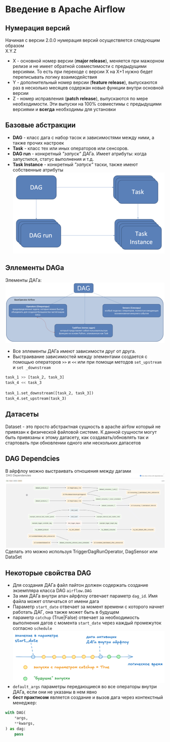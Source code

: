 # Введение в Apache Airflow

## Нумерация версий

Начиная с версии 2.0.0 нумерация версий осуществяется следующим образом  
X.Y.Z  

- X - основной номер версии (**major release**), меняется при мажорном релизе и не имеет обратной совместимости с предыдущими версиями. То есть при переходе с версии X на X+1 нужно бедет переписывать логику взаимодействия
- Y - дополнительный номер версии (**feature release**), выпускаются раз в несколько месяцев содержан новые функции внутри основной версии
- Z - номер исправления (**patch release**), выпускаются по мере необходимости. Эти выпуски на 100% совместимы с предыдущими версиями и **всегда** необходимы для установки

## Базовые абстракции

- **DAG** - класс дага с набор тасок и зависимостями между ними, а также прочих настроек
- **Task** - класс тех или иных операторов или сенсоров.
- **DAG run** - конкретный *"запуск"* ДАГа. Имеет атрибуты: когда запустился, статус выполнения и т.д.
- **Task Instance** - конкретный *"запуск"* таски, также имеют собственные атрибуты
![alt text](./pictures/base_abstraction.png)

## Эллементы DAGа

Элементы ДАГа:
![alt text](./pictures/dag_abstraction.png)

- Все эллементы ДАГа имеют зависимости друг от друга.
- Выстраивание зависимостей между элементами  создается с помощью операторов `>>` и `<<` или при помощи методов `set_upstream` и `set _downstream`

```python
task_1 >> [task_2, task_3]
task_4 << task_3

task_1.set_downstream([task_2, task_3])
task_4.set_upstream(task_3)
```

## Датасеты

Dataset - это просто абстрактная сущность в apache airfow который не привязан к физической файловой системе.
К данной сущности могут быть привязаны к этому датасету, как создавать/обновлять так и стартовать при обновлении одного или нескольких датасетов

## DAG Dependcies

В айрфлоу можно выстраивать отношения между дагами  
![alt text](./pictures/dag_dependcies.png)
Сделать это можно используя TriggerDagRunOperator, DagSensor или DataSet

## Некоторые свойства DAG

- Для создания ДАГа файл пайтон должен содержать создание экземпляра класса DAG
`airflow.DAG`
- За имя ДАГа внутри апач айрфлоу отвечает параметр `dag_id`. Имя файла может отличаться от имени дага
- Параметр `start_date` отвечает за момент времени с которого начнет работать ДАГ, она также может быть в будущем
- параметр `catchup` (True|False) отвечает за необходимость выполнения дагов с момента `start_date` через каждый промежуток согласно `schedule`
![alt text](./pictures/catchup_explain.png)
- `default_args` параметры передающиеся во все операторы внутри ДАГа, если они не указаны в нем явно
- **бест практисом** является создание и вызов дага через контекстный менеджер:

```python
with DAG(
    *args,
    **kwargs,
) as dag:
    pass
```
